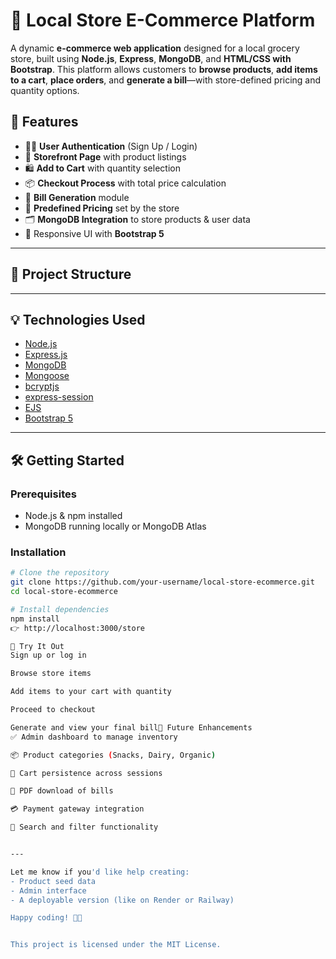 # 🛒 Local Store E-Commerce Platform

A dynamic **e-commerce web application** designed for a local grocery store, built using **Node.js**, **Express**, **MongoDB**, and **HTML/CSS with Bootstrap**. This platform allows customers to **browse products**, **add items to a cart**, **place orders**, and **generate a bill**—with store-defined pricing and quantity options.

## 🚀 Features

- 🧑‍💻 **User Authentication** (Sign Up / Login)
- 🏬 **Storefront Page** with product listings
- 🛍️ **Add to Cart** with quantity selection
- 📦 **Checkout Process** with total price calculation
- 🧾 **Bill Generation** module
- 🎯 **Predefined Pricing** set by the store
- 🗂️ **MongoDB Integration** to store products & user data
- 🎨 Responsive UI with **Bootstrap 5**

---

## 📁 Project Structure


---

## 💡 Technologies Used

- [Node.js](https://nodejs.org/)
- [Express.js](https://expressjs.com/)
- [MongoDB](https://www.mongodb.com/)
- [Mongoose](https://mongoosejs.com/)
- [bcryptjs](https://www.npmjs.com/package/bcryptjs)
- [express-session](https://www.npmjs.com/package/express-session)
- [EJS](https://ejs.co/)
- [Bootstrap 5](https://getbootstrap.com/)

---

## 🛠️ Getting Started

### Prerequisites

- Node.js & npm installed
- MongoDB running locally or MongoDB Atlas

### Installation

```bash
# Clone the repository
git clone https://github.com/your-username/local-store-ecommerce.git
cd local-store-ecommerce

# Install dependencies
npm install
👉 http://localhost:3000/store

🧪 Try It Out
Sign up or log in

Browse store items

Add items to your cart with quantity

Proceed to checkout

Generate and view your final bill📌 Future Enhancements
✅ Admin dashboard to manage inventory

📦 Product categories (Snacks, Dairy, Organic)

🛒 Cart persistence across sessions

🧾 PDF download of bills

💳 Payment gateway integration

🎯 Search and filter functionality


---

Let me know if you'd like help creating:
- Product seed data
- Admin interface
- A deployable version (like on Render or Railway)

Happy coding! 🛒✨


This project is licensed under the MIT License.
